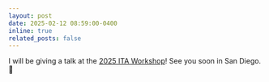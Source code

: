 ```yaml
---
layout: post
date: 2025-02-12 08:59:00-0400
inline: true
related_posts: false
---
```


I will be giving a talk at the <a href="https://ita.ucsd.edu/workshop/">2025 ITA Workshop</a>! See you soon in San Diego. :ship:

